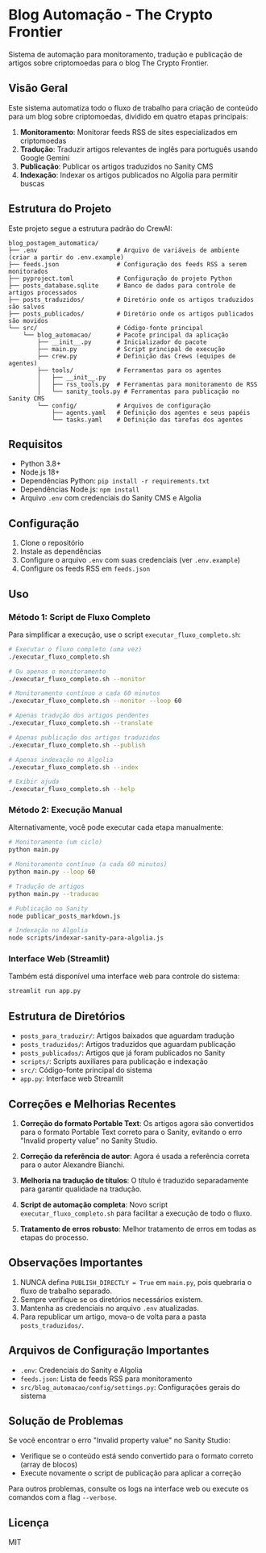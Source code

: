 # Blog Automação - The Crypto Frontier

Sistema de automação para monitoramento, tradução e publicação de artigos sobre criptomoedas para o blog The Crypto Frontier.

## Visão Geral

Este sistema automatiza todo o fluxo de trabalho para criação de conteúdo para um blog sobre criptomoedas, dividido em quatro etapas principais:

1. **Monitoramento**: Monitorar feeds RSS de sites especializados em criptomoedas
2. **Tradução**: Traduzir artigos relevantes de inglês para português usando Google Gemini
3. **Publicação**: Publicar os artigos traduzidos no Sanity CMS
4. **Indexação**: Indexar os artigos publicados no Algolia para permitir buscas

## Estrutura do Projeto

Este projeto segue a estrutura padrão do CrewAI:

```
blog_postagem_automatica/
├── .env                      # Arquivo de variáveis de ambiente (criar a partir do .env.example)
├── feeds.json                # Configuração dos feeds RSS a serem monitorados
├── pyproject.toml            # Configuração do projeto Python
├── posts_database.sqlite     # Banco de dados para controle de artigos processados
├── posts_traduzidos/         # Diretório onde os artigos traduzidos são salvos
├── posts_publicados/         # Diretório onde os artigos publicados são movidos
└── src/                      # Código-fonte principal
    └── blog_automacao/       # Pacote principal da aplicação
        ├── __init__.py       # Inicializador do pacote
        ├── main.py           # Script principal de execução
        ├── crew.py           # Definição das Crews (equipes de agentes)
        ├── tools/            # Ferramentas para os agentes
        │   ├── __init__.py
        │   ├── rss_tools.py  # Ferramentas para monitoramento de RSS
        │   └── sanity_tools.py # Ferramentas para publicação no Sanity CMS
        └── config/           # Arquivos de configuração
            ├── agents.yaml   # Definição dos agentes e seus papéis
            └── tasks.yaml    # Definição das tarefas dos agentes
```

## Requisitos

- Python 3.8+
- Node.js 18+
- Dependências Python: `pip install -r requirements.txt`
- Dependências Node.js: `npm install`
- Arquivo `.env` com credenciais do Sanity CMS e Algolia

## Configuração

1. Clone o repositório
2. Instale as dependências
3. Configure o arquivo `.env` com suas credenciais (ver `.env.example`)
4. Configure os feeds RSS em `feeds.json`

## Uso

### Método 1: Script de Fluxo Completo

Para simplificar a execução, use o script `executar_fluxo_completo.sh`:

```bash
# Executar o fluxo completo (uma vez)
./executar_fluxo_completo.sh

# Ou apenas o monitoramento
./executar_fluxo_completo.sh --monitor

# Monitoramento contínuo a cada 60 minutos
./executar_fluxo_completo.sh --monitor --loop 60

# Apenas tradução dos artigos pendentes
./executar_fluxo_completo.sh --translate

# Apenas publicação dos artigos traduzidos
./executar_fluxo_completo.sh --publish

# Apenas indexação no Algolia
./executar_fluxo_completo.sh --index

# Exibir ajuda
./executar_fluxo_completo.sh --help
```

### Método 2: Execução Manual

Alternativamente, você pode executar cada etapa manualmente:

```bash
# Monitoramento (um ciclo)
python main.py

# Monitoramento contínuo (a cada 60 minutos)
python main.py --loop 60

# Tradução de artigos
python main.py --traducao

# Publicação no Sanity
node publicar_posts_markdown.js

# Indexação no Algolia
node scripts/indexar-sanity-para-algolia.js
```

### Interface Web (Streamlit)

Também está disponível uma interface web para controle do sistema:

```bash
streamlit run app.py
```

## Estrutura de Diretórios

- `posts_para_traduzir/`: Artigos baixados que aguardam tradução
- `posts_traduzidos/`: Artigos traduzidos que aguardam publicação
- `posts_publicados/`: Artigos que já foram publicados no Sanity
- `scripts/`: Scripts auxiliares para publicação e indexação
- `src/`: Código-fonte principal do sistema
- `app.py`: Interface web Streamlit

## Correções e Melhorias Recentes

1. **Correção do formato Portable Text**: Os artigos agora são convertidos para o formato Portable Text correto para o Sanity, evitando o erro "Invalid property value" no Sanity Studio.

2. **Correção da referência de autor**: Agora é usada a referência correta para o autor Alexandre Bianchi.

3. **Melhoria na tradução de títulos**: O título é traduzido separadamente para garantir qualidade na tradução.

4. **Script de automação completa**: Novo script `executar_fluxo_completo.sh` para facilitar a execução de todo o fluxo.

5. **Tratamento de erros robusto**: Melhor tratamento de erros em todas as etapas do processo.

## Observações Importantes

1. NUNCA defina `PUBLISH_DIRECTLY = True` em `main.py`, pois quebraria o fluxo de trabalho separado.
2. Sempre verifique se os diretórios necessários existem.
3. Mantenha as credenciais no arquivo `.env` atualizadas.
4. Para republicar um artigo, mova-o de volta para a pasta `posts_traduzidos/`.

## Arquivos de Configuração Importantes

- `.env`: Credenciais do Sanity e Algolia
- `feeds.json`: Lista de feeds RSS para monitoramento
- `src/blog_automacao/config/settings.py`: Configurações gerais do sistema

## Solução de Problemas

Se você encontrar o erro "Invalid property value" no Sanity Studio:
- Verifique se o conteúdo está sendo convertido para o formato correto (array de blocos)
- Execute novamente o script de publicação para aplicar a correção

Para outros problemas, consulte os logs na interface web ou execute os comandos com a flag `--verbose`.

## Licença

MIT 